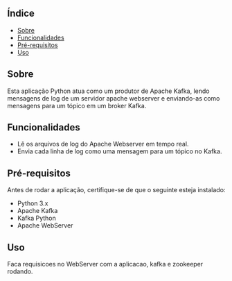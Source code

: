 ## Índice

- [Sobre](#sobre)
- [Funcionalidades](#funcionalidades)
- [Pré-requisitos](#pre-requisitos)
- [Uso](#uso)
  
## Sobre

Esta aplicação Python atua como um produtor de Apache Kafka, lendo mensagens de log de um servidor apache webserver e enviando-as como mensagens para um tópico em um broker Kafka. 

## Funcionalidades

- Lê os arquivos de log do Apache Webserver em tempo real.
- Envia cada linha de log como uma mensagem para um tópico no Kafka.

## Pré-requisitos

Antes de rodar a aplicação, certifique-se de que o seguinte esteja instalado:

- Python 3.x
- Apache Kafka
- Kafka Python
- Apache WebServer

## Uso

Faca requisicoes no WebServer com a aplicacao, kafka e zookeeper rodando.
